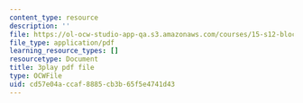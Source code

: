 ```yaml
---
content_type: resource
description: ''
file: https://ol-ocw-studio-app-qa.s3.amazonaws.com/courses/15-s12-blockchain-and-money-fall-2018/cd57e04accaf8885cb3b65f5e4741d43_W06Le8fw0vU.pdf
file_type: application/pdf
learning_resource_types: []
resourcetype: Document
title: 3play pdf file
type: OCWFile
uid: cd57e04a-ccaf-8885-cb3b-65f5e4741d43
---
```

